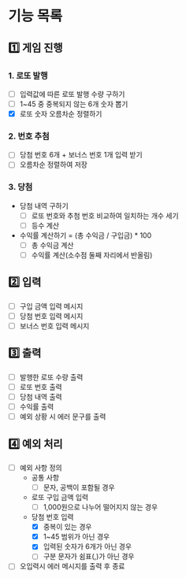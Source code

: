 # 기능 목록
## 1️⃣ 게임 진행
### 1. 로또 발행
- [ ] 입력값에 따른 로또 발행 수량 구하기 
- [ ] 1~45 중 중복되지 않는 6개 숫자 뽑기
- [x] 로또 숫자 오름차순 정렬하기

### 2. 번호 추첨
- [ ] 당첨 번호 6개 + 보너스 번호 1개 입력 받기
- [ ] 오름차순 정렬하여 저장

### 3. 당첨 
- 당첨 내역 구하기
  - [ ] 로또 번호와 추첨 번호 비교하여 일치하는 개수 세기
  - [ ] 등수 계산
- 수익률 계산하기 = (총 수익금 / 구입금) * 100
  - [ ] 총 수익금 계산
  - [ ] 수익률 계산(소수점 둘째 자리에서 반올림)

## 2️⃣ 입력
- [ ] 구입 금액 입력 메시지
- [ ] 당첨 번호 입력 메시지
- [ ] 보너스 번호 입력 메시지

## 3️⃣ 출력
- [ ] 발행한 로또 수량 출력
- [ ] 로또 번호 출력
- [ ] 당첨 내역 출력
- [ ] 수익률 출력
- [ ] 예외 상황 시 에러 문구를 출력

## 4️⃣ 예외 처리
- [ ] 예외 사항 정의
  - 공통 사항
    - [ ] 문자, 공백이 포함될 경우
  - 로또 구입 금액 입력
    - [ ] 1,000원으로 나누어 떨어지지 않는 경우
  - 당첨 번호 입력
    - [x] 중복이 있는 경우
    - [x] 1~45 범위가 아닌 경우
    - [x] 입력된 숫자가 6개가 아닌 경우
    - [ ] 구분 문자가 쉼표(,)가 아닌 경우
- [ ] 오입력시 에러 메시지를 출력 후 종료